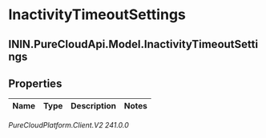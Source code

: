 # InactivityTimeoutSettings

## ININ.PureCloudApi.Model.InactivityTimeoutSettings

## Properties

|Name | Type | Description | Notes|
|------------ | ------------- | ------------- | -------------|



_PureCloudPlatform.Client.V2 241.0.0_
